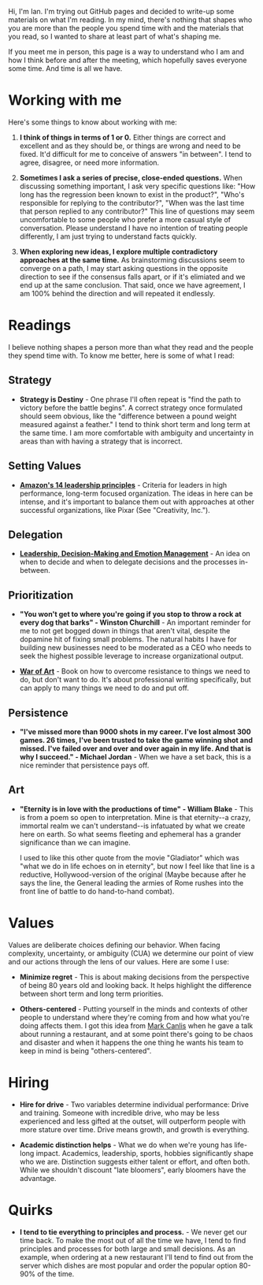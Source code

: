 Hi, I'm Ian. I'm trying out GitHub pages and decided to write-up some materials on what I'm reading. In my mind, there's nothing that shapes who you are more than the people you spend time with and the materials that you read, so I wanted to share at least part of what's shaping me. 

If you meet me in person, this page is a way to understand who I am and how I think before and after the meeting, which hopefully saves everyone some time. And time is all we have. 

# Working with me

Here's some things to know about working with me: 

1. **I think of things in terms of 1 or 0.** Either things are correct and excellent and as they should be, or things are wrong and need to be fixed. It'd difficult for me to conceive of answers "in between". I tend to agree, disagree, or need more information. 

2. **Sometimes I ask a series of precise, close-ended questions.** When discussing something important, I ask very specific questions like: "How long has the regression been known to exist in the product?", "Who's responsible for replying to the contributor?", "When was the last time that person replied to any contributor?" This line of questions may seem uncomfortable to some people who prefer a more casual style of conversation. Please understand I have no intention of treating people differently, I am just trying to understand facts quickly. 

3. **When exploring new ideas, I explore multiple contradictory approaches at the same time.** As brainstorming discussions seem to converge on a path, I may start asking questions in the opposite direction to see if the consensus falls apart, or if it's elimiated and we end up at the same conclusion. That said, once we have agreement, I am 100% behind the direction and will repeated it endlessly.

# Readings

I believe nothing shapes a person more than what they read and the people they spend time with. To know me better, here is some of what I read: 

## Strategy

- **Strategy is Destiny** - One phrase I'll often repeat is "find the path to victory before the battle begins". A correct strategy once formulated should seem obvious, like the "difference between a pound weight measured against a feather." I tend to think short term and long term at the same time. I am more comfortable with ambiguity and uncertainty in areas than with having a strategy that is incorrect. 

## Setting Values 

- **[Amazon's 14 leadership principles](https://www.amazon.jobs/principles)** - Criteria for leaders in high performance, long-term focused organization. The ideas in here can be intense, and it's important to balance them out with approaches at other successful organizations, like Pixar (See "Creativity, Inc.").  

## Delegation 

- **[Leadership, Decision-Making and Emotion Management](
http://www.edbatista.com/2017/02/leadership-decision-making-and-emotion-management.html)** - An idea on when to decide and when to delegate decisions and the processes in-between. 

## Prioritization 

- **"You won't get to where you're going if you stop to throw a rock at every dog that barks" - Winston Churchill** - An important reminder for me to not get bogged down in things that aren't vital, despite the dopamine hit of fixing small problems. The natural habits I have for building new businesses need to be moderated as a CEO who needs to seek the highest possible leverage to increase organizational output. 

- **[War of Art](http://www.stevenpressfield.com/the-war-of-art/)** - Book on how to overcome resistance to things we need to do, but don't want to do. It's about professional writing specifically, but can apply to many things we need to do and put off. 

## Persistence 

- **"I've missed more than 9000 shots in my career. I've lost almost 300 games. 26 times, I've been trusted to take the game winning shot and missed. I've failed over and over and over again in my life. And that is why I succeed." - Michael Jordan** - When we have a set back, this is a nice reminder that persistence pays off. 

## Art 

- **"Eternity is in love with the productions of time" - William Blake** - This is from a poem so open to interpretation. Mine is that eternity--a crazy, immortal realm we can't understand--is infatuated by what we create here on earth. So what seems fleeting and ephemeral has a grander significance than we can imagine.

  I used to like this other quote from the movie "Gladiator" which was "what we do in life echoes on in eternity", but now I feel like that line is a reductive, Hollywood-version of the original (Maybe because after he says the line, the General leading the armies of Rome rushes into the front line of battle to do hand-to-hand combat).

# Values 

Values are deliberate choices defining our behavior.  When facing complexity, uncertainty, or ambiguity (CUA) we determine our point of view and our actions through the lens of our values. Here are some I use:

- **Minimize regret** - This is about making decisions from the perspective of being 80 years old and looking back. It helps highlight the difference between short term and long term priorities. 

- **Others-centered** - Putting yourself in the minds and contexts of other people to understand where they're coming from and how what you're doing affects them. I got this idea from [Mark Canlis](http://canlis.com/about/people/our-team/mark-canlis/) when he gave a talk about running a restaurant, and at some point there's going to be chaos and disaster and when it happens the one thing he wants his team to keep in mind is being "others-centered". 

# Hiring 

- **Hire for drive** - Two variables determine individual performance: Drive and training. Someone with incredible drive, who may be less experienced and less gifted at the outset, will outperform people with more stature over time. Drive means growth, and growth is everything. 

- **Academic distinction helps** - What we do when we're young has life-long impact. Academics, leadership, sports, hobbies significantly shape who we are. Distinction suggests either talent or effort, and often both. While we shouldn't discount "late bloomers", early bloomers have the advantage.  


# Quirks

- **I tend to tie everything to principles and process.** - We never get our time back. To make the most out of all the time we have, I tend to find principles and processes for both large and small decisions. As an example, when ordering at a new restaurant I'll tend to find out from the server which dishes are most popular and order the popular option 80-90% of the time. 




